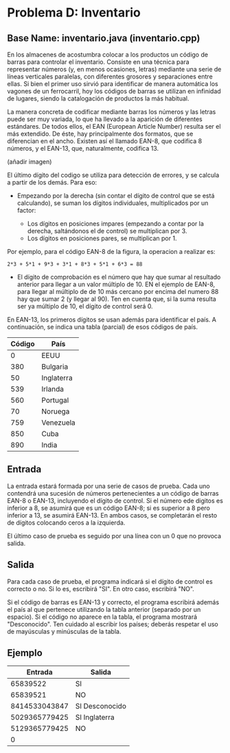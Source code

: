 # Problema D: Inventario
## Base Name: inventario.java (inventario.cpp)

En los almacenes de acostumbra colocar a los productos un código de barras para controlar el inventario. Consiste en una técnica para representar números (y, en menos ocasiones, letras)
mediante una serie de líneas verticales paralelas, con diferentes grosores y separaciones entre ellas. Si bien el primer uso sirvió para identificar de manera automática los vagones de un ferrocarril, hoy los códigos de barras se utilizan en infinidad de lugares, siendo la catalogación de productos la más habitual.

La manera concreta de codificar mediante barras los números y las letras puede ser muy variada, lo que ha llevado a la aparición de diferentes estándares. De todos ellos, el EAN (European Article Number) resulta ser el más extendido. De éste, hay principalmente dos formatos, que se diferencian en el ancho. Existen así el llamado EAN-8, que codifica 8 números, y el EAN-13, que, naturalmente, codifica 13.

(añadir imagen)

El último dígito del codigo se utiliza para detección de errores, y se calcula a partir de los demás. Para eso:

- Empezando por la derecha (sin contar el dígito de control que se está calculando), se suman los dígitos individuales, multiplicados por un factor:
    
    - Los dígitos en posiciones impares (empezando a contar por la derecha, saltándonos el de control) se multiplican por 3.
    - Los dígitos en posiciones pares, se multiplican por 1.

Por ejemplo, para el código EAN-8 de la figura, la operacion a realizar es:
```
2*3 + 5*1 + 9*3 + 3*1 + 8*3 + 5*1 + 6*3 = 88
```

- El dígito de comprobación es el número que hay que sumar al resultado anterior para llegar a un valor múltiplo de 10. EN el ejemplo de EAN-8, para llegar al múltiplo de de 10 más cercano por encima del numero 88 hay que sumar 2 (y llegar al 90). Ten en cuenta que, si la suma resulta ser ya múltiplo de 10, el dígito de control será 0.

En EAN-13, los primeros dígitos se usan además para identificar el país. A continuación, se indica una tabla (parcial) de esos códigos de país.

| Código | País |
| -- | -- |
| 0 | EEUU |
| 380 | Bulgaria |
| 50 | Inglaterra |
| 539 | Irlanda |
| 560 | Portugal |
| 70 | Noruega |
| 759 | Venezuela |
| 850 | Cuba |
| 890 | India |

## Entrada

La entrada estará formada por una serie de casos de prueba. Cada uno contendrá una sucesión de números pertenecientes a un código de barras EAN-8 o EAN-13, incluyendo el dígito de control. Si el número ede digitos es inferior a 8, se asumirá que es un código EAN-8; si es superior a 8 pero inferior a 13, se asumirá EAN-13. En ambos casos, se completarán el resto de dígitos colocando ceros a la izquierda.

El último caso de prueba es seguido por una línea con un 0 que no provoca salida.

## Salida

Para cada caso de prueba, el programa indicará si el dígito de control es correcto o no. Si lo es, escribirá "SI". En otro caso, escribirá "NO".

Si el código de barras es EAN-13 y correcto, el programa escribirá además el país al que pertenece utilizando la tabla anterior (separado por un espacio). Si el código no aparece en la tabla, el programa mostrará "Desconocido". Ten cuidado al escribir los países; deberás respetar el uso de mayúsculas y minúsculas de la tabla.

## Ejemplo
| Entrada | Salida |
| -- | -- |
| 65839522 | SI |
| 65839521 | NO |
| 8414533043847 | SI Desconocido |
| 5029365779425 | SI Inglaterra |
| 5129365779425 | NO |
| 0 | |